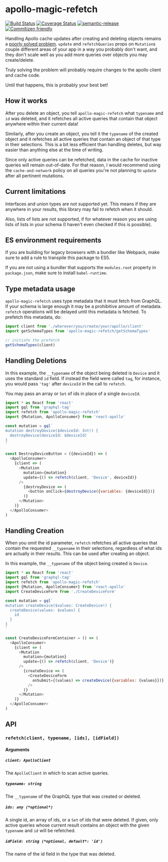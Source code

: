 # apollo-magic-refetch

[![Build Status](https://travis-ci.org/jcoreio/apollo-magic-refetch.svg?branch=master)](https://travis-ci.org/jcoreio/apollo-magic-refetch)
[![Coverage Status](https://codecov.io/gh/jcoreio/apollo-magic-refetch/branch/master/graph/badge.svg)](https://codecov.io/gh/jcoreio/apollo-magic-refetch)
[![semantic-release](https://img.shields.io/badge/%20%20%F0%9F%93%A6%F0%9F%9A%80-semantic--release-e10079.svg)](https://github.com/semantic-release/semantic-release)
[![Commitizen friendly](https://img.shields.io/badge/commitizen-friendly-brightgreen.svg)](http://commitizen.github.io/cz-cli/)

Handling Apollo cache updates after creating and deleting objects remains a
[poorly solved problem](https://github.com/apollographql/apollo-client/issues/899).
`update` and `refetchQueries` props on `Mutation`s couple different areas of
your app in a way you probably don't want, and they don't scale well as you add
more queries over objects you may create/delete.

Truly solving the problem will probably require changes to the apollo client
and cache code.

Until that happens, this is probably your best bet!

## How it works

After you delete an object, you tell `apollo-magic-refetch` what `typename` and
`id` was deleted, and it refetches all active queries that contain that object
anywhere within their current data!

Similarly, after you create an object, you tell it the `typename` of the created
object and it refetches all active queries that contain an object of that type
in their selections.  This is a bit less efficient than handling deletes, but
way easier than anything else at the time of writing.

Since only active queries can be refetched, data in the cache for inactive
queries will remain out-of-date.  For that reason, I would recommend using the
`cache-and-network` policy on all queries you're not planning to `update` after
all pertinent mutations.

## Current limitations

Interfaces and union types are not supported yet.  This means if they are
anywhere in your results, this library may fail to refetch when it should.

Also, lists of lists are not supported, if for whatever reason you are using
lists of lists in your schema (I haven't even checked if this is possible).

## ES environment requirements

If you are building for legacy browsers with a bundler like Webpack, make sure
to add a rule to transpile this package to ES5.

If you are not using a bundler that supports the `modules.root` property in
`package.json`, make sure to install `babel-runtime`.

## Type metadata usage

`apollo-magic-refetch` uses type metadata that it must fetch from GraphQL.
If your schema is large enough it may be a prohibitive amount of metadata.
`refetch` operations will be delayed until this metadata is fetched.
To prefetch this metadata, do:

```js
import client from './wherever/you/create/your/apollo/client'
import getSchemaTypes from 'apollo-magic-refetch/getSchemaTypes'

// initiate the prefetch
getSchemaTypes(client)
```

## Handling Deletions

In this example, the `__typename` of the object being deleted is `Device` and it
uses the standard `id` field.  If instead the field were called `tag`, for
instance, you would pass `'tag'` after `deviceId` in the call to `refetch`.

You may pass an array or `Set` of ids in place of a single `deviceId`.

```js
import * as React from 'react'
import gql from 'graphql-tag'
import refetch from 'apollo-magic-refetch'
import {Mutation, ApolloConsumer} from 'react-apollo'

const mutation = gql`
mutation destroyDevice($deviceId: Int!) {
  destroyDevice(deviceId: $deviceId)
}
`

const DestroyDeviceButton = ({deviceId}) => (
  <ApolloConsumer>
    {client => (
      <Mutation
        mutation={mutation}
        update={() => refetch(client, 'Device', deviceId)}
      />
        {destroyDevice => (
          <button onClick={destroyDevice({variables: {deviceId}})}
        )}
      </Mutation>
    )}
  </ApolloConsumer>
)
```

## Handling Creation

When you omit the id parameter, `refetch` refetches all active queries that
contain the requested `__typename` in their selections, regardless of what ids
are actually in their results.  This can be used after creating an object.

In this example, the `__typename` of the object being created is `Device`.

```js
import * as React from 'react'
import gql from 'graphql-tag'
import refetch from 'apollo-magic-refetch'
import {Mutation, ApolloConsumer} from 'react-apollo'
import CreateDeviceForm from './CreateDeviceForm'

const mutation = gql`
mutation createDevice($values: CreateDevice!) {
  createDevice(values: $values) {
    id
  }
}
`

const CreateDeviceFormContainer = () => (
  <ApolloConsumer>
    {client => (
      <Mutation
        mutation={mutation}
        update={() => refetch(client, 'Device')}
      />
        {createDevice => (
          <CreateDeviceForm
            onSubmit={(values) => createDevice({variables: {values}})}
          />
        )}
      </Mutation>
    )}
  </ApolloConsumer>
)
```

## API

### `refetch(client, typename, [ids], [idField])`

#### Arguments

##### `client: ApolloClient`

The `ApolloClient` in which to scan active queries.

##### `typename: string`

The `__typename` of the GraphQL type that was created or deleted.

##### `ids: any (*optional*)`

A single id, an array of ids, or a `Set` of ids that were deleted.  If given,
only active queries whose current result contains an object with the given
`typename` and `id` will be refetched.

##### `idField: string (*optional, default*: 'id')`

The name of the id field in the type that was deleted.
